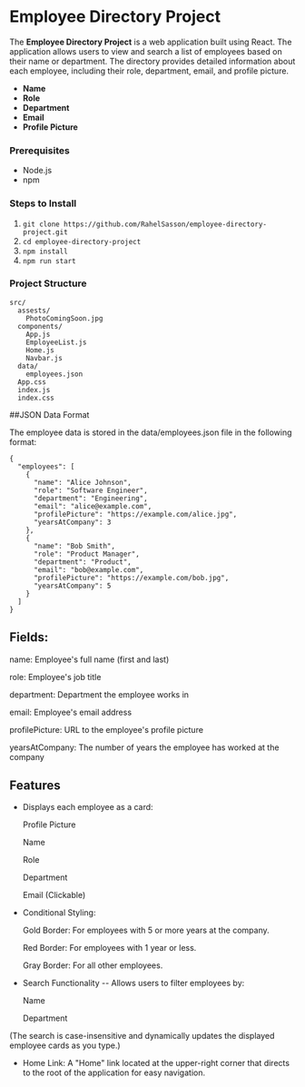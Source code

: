 # Employee Directory Project

The **Employee Directory Project** is a web application built using React. The application allows users to view and search a list of employees based on their name or department. The directory provides detailed information about each employee, including their role, department, email, and profile picture.

- **Name**
- **Role**
- **Department**
- **Email**
- **Profile Picture**


### Prerequisites

- Node.js
- npm


### Steps to Install

1. ```git clone https://github.com/RahelSasson/employee-directory-project.git```
2. ```cd employee-directory-project```
3. ```npm install```
4. ```npm run start```


### Project Structure 
```
src/
  assests/
    PhotoComingSoon.jpg
  components/
    App.js
    EmployeeList.js
    Home.js
    Navbar.js
  data/
    employees.json
  App.css
  index.js
  index.css
```


##JSON Data Format

The employee data is stored in the data/employees.json file in the following format:

~~~
{
  "employees": [
    {
      "name": "Alice Johnson",
      "role": "Software Engineer",
      "department": "Engineering",
      "email": "alice@example.com",
      "profilePicture": "https://example.com/alice.jpg",
      "yearsAtCompany": 3
    },
    {
      "name": "Bob Smith",
      "role": "Product Manager",
      "department": "Product",
      "email": "bob@example.com",
      "profilePicture": "https://example.com/bob.jpg",
      "yearsAtCompany": 5
    }
  ]
}
~~~


## Fields:

name: Employee's full name (first and last)

role: Employee's job title

department: Department the employee works in

email: Employee's email address

profilePicture: URL to the employee's profile picture

yearsAtCompany: The number of years the employee has worked at the company


## Features 

- Displays each employee as a card:
  
  Profile Picture
  
  Name
  
  Role
  
  Department
  
  Email (Clickable)
  
- Conditional Styling:
  
  Gold Border: For employees with 5 or more years at the company.
  
  Red Border: For employees with 1 year or less.
  
  Gray Border: For all other employees.
  
- Search Functionality -- Allows users to filter employees by:
  
  Name
  
  Department
  
 (The search is case-insensitive and dynamically updates the displayed employee cards as you type.)
 
- Home Link: A "Home" link located at the upper-right corner that directs to the root of the application for easy navigation.
